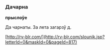 ### Дачарна
**прыслоўе**

Да чарнаты. За лета загарзў д.

<a rel="author">[http://rv-blr.com/](http://rv-blr.com/slounik.jsp?letterId=0&maskId=0&pageId=817)</a>
